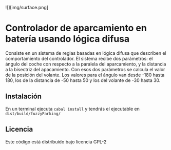 ![][img/surface.png]

# Controlador de aparcamiento en batería usando lógica difusa
Consiste en un sistema de reglas basadas en lógica difusa que describen el comportamiento del controlador. El sistema recibe dos parámetros: el ángulo del coche con respecto a la paralela del aparcamiento, y la distancia a la bisectriz del apacamiento. Con esos dos parámetros se calcula el valor de la posición del volante.
Los valores para el ángulo van desde -180 hasta 180, los de la distancia de -50 hasta 50 y los del volante de -30 hasta 30.

## Instalación
En un terminal ejecuta `cabal install` y tendrás el ejecutable en `dist/build/fuzzyParking/`

## Licencia
Este código está distribuído bajo licencia GPL-2

